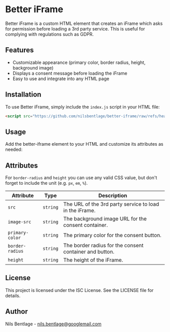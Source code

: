 # Better iFrame

Better iFrame is a custom HTML element that creates an iFrame which asks for permission before loading a 3rd party service. This is useful for complying with regulations such as GDPR.

## Features

- Customizable appearance (primary color, border radius, height, background image)
- Displays a consent message before loading the iFrame
- Easy to use and integrate into any HTML page

## Installation

To use Better iFrame, simply include the `index.js` script in your HTML file:

```html
<script src="https://github.com/nilsbentlage/better-iframe/raw/refs/heads/main/index.js"></script>
```

## Usage

Add the better-iframe element to your HTML and customize its attributes as needed:

## Attributes

For `border-radius` and `height` you can use any valid CSS value, but don't forget to include the unit (e.g. `px`, `em`, `%`).

| Attribute       | Type     | Description                                             |
| --------------- | -------- | ------------------------------------------------------- |
| `src`           | `string` | The URL of the 3rd party service to load in the iFrame. |
| `image-src`     | `string` | The background image URL for the consent container.     |
| `primary-color` | `string` | The primary color for the consent button.               |
| `border-radius` | `string` | The border radius for the consent container and button. |
| `height`        | `string` | The height of the iFrame.                               |

## License

This project is licensed under the ISC License. See the LICENSE file for details.

## Author

Nils Bentlage - nils.bentlage@googlemail.com
